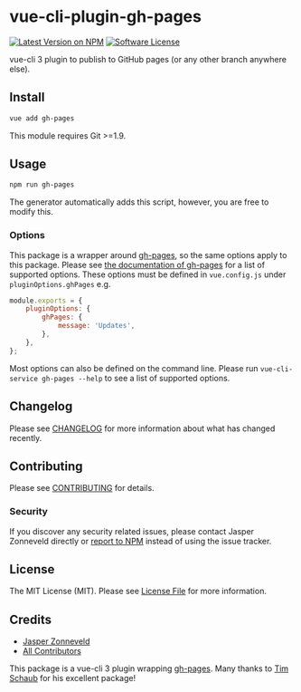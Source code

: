 # vue-cli-plugin-gh-pages

[![Latest Version on NPM](https://img.shields.io/npm/v/vue-cli-plugin-gh-pages.svg?style=flat-square)](https://npmjs.com/package/vue-cli-plugin-gh-pages)
[![Software License](https://img.shields.io/badge/license-MIT-brightgreen.svg?style=flat-square)](LICENSE.md)

vue-cli 3 plugin to publish to GitHub pages (or any other branch anywhere else).

## Install

```bash
vue add gh-pages
```

This module requires Git >=1.9.

## Usage

```bash
npm run gh-pages
```

The generator automatically adds this script, however, you are free to modify this.

### Options

This package is a wrapper around [gh-pages](https://github.com/tschaub/gh-pages), so the same options apply to this package. Please see [the documentation of gh-pages](https://github.com/tschaub/gh-pages#options) for a list of supported options. These options must be defined in `vue.config.js` under `pluginOptions.ghPages` e.g.

```js
module.exports = {
    pluginOptions: {
        ghPages: {
            message: 'Updates',
        },
    },
};
```

Most options can also be defined on the command line. Please run `vue-cli-service gh-pages --help` to see a list of supported options.

## Changelog

Please see [CHANGELOG](CHANGELOG.md) for more information about what has changed recently.

## Contributing

Please see [CONTRIBUTING](CONTRIBUTING.md) for details.

### Security

If you discover any security related issues, please contact Jasper Zonneveld directly or [report to NPM](https://www.npmjs.com/advisories/report?package=vue-cli-plugin-gh-pages) instead of using the issue tracker.

## License

The MIT License (MIT). Please see [License File](LICENSE.md) for more information.

## Credits

- [Jasper Zonneveld](https://github.com/JaZo)
- [All Contributors](../../contributors)

This package is a vue-cli 3 plugin wrapping [gh-pages](https://github.com/tschaub/gh-pages). Many thanks to [Tim Schaub](https://github.com/tschaub) for his excellent package!
